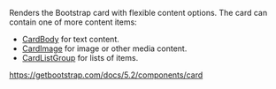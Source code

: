 Renders the Bootstrap card with flexible content options. The card can contain one of more content items:

* [CardBody](~/controls/bootstrap5/CardBody) for text content.
* [CardImage](~/controls/bootstrap5/CardImage) for image or other media content.
* [CardListGroup](~/controls/bootstrap5/CardListGroup) for lists of items.

<https://getbootstrap.com/docs/5.2/components/card>
